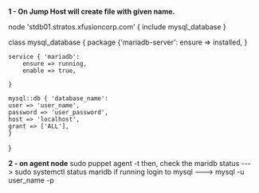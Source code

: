 **1 - On Jump Host will create file with given name.**
    
node 'stdb01.stratos.xfusioncorp.com' {
include mysql_database
}

class mysql_database {
    package {'mariadb-server':
        ensure => installed,
    }
  
    service { 'mariadb':
        ensure => running,
        enable => true,
  
    }
    
    mysql::db { 'database_name':
    user => 'user_name',
    password => 'user_password',
    host => 'localhost',
    grant => ['ALL'],
    }
}

**2 - on agent node**
     sudo puppet agent -t
 then, check the maridb status ---> sudo systemctl status maridb
 if running login to mysql ---> mysql -u user_name -p
